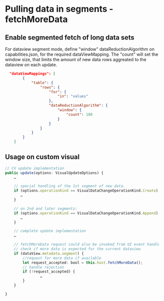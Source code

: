# Pulling data in segments - fetchMoreData

## Enable segmented fetch of long data sets

For dataview segment mode, define "window" dataReductionAlgorithm on capabilities.json, for the required dataViewMapping.
The "count" will set the window size, that limits the amount of new data rows aggreated to the dataview on each update.

```json
  "dataViewMappings": [
        {
            "table": {
                "rows": {
                    "for": {
                        "in": "values"
                    },
                    "dataReductionAlgorithm": {
                        "window": {
                            "count": 100
                        }
                    }
                }
            }
        }
    ]
```

## Usage on custom visual

```typescript
// CV update implementation
public update(options: VisualUpdateOptions) {
	…

	// special handling of the 1st segment of new data.
	if (options.operationKind == VisualDataChangeOperationKind.Create) {
	   …   
	} 

	// on 2nd and later segments:
	if (options.operationKind == VisualDataChangeOperationKind.Append) {
	   …
	}

	// complete update implementation
	…

	// fetchMoreData request could also be invoked from UI event handler
	// check if more data is expected for the current dataview
	if (dataView.metadata.segment) {
		//request for more data if available
		let request_accepted: bool = this.host.fetchMoreData();
		// handle rejection
		if (!request_accepted) {
				…
		}
	}

}
```
